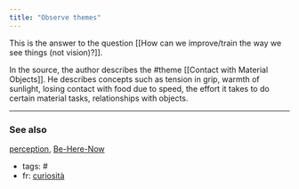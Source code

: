```yaml
---
title: "Observe themes"
---
```


This is the answer to the question [[How can we improve/train the way we see things (not vision)?]]. 

In the source, the author describes the #theme [[Contact with Material Objects]]. He describes concepts such as tension in grip, warmth of sunlight, losing contact with food due to speed, the effort it takes to do certain material tasks, relationships with objects.

-------------
### See also
[perception](perception.md), [Be-Here-Now](books/Be-Here-Now.md)

- tags: #
- fr: [curiosità](curiosit%C3%A0.md)


